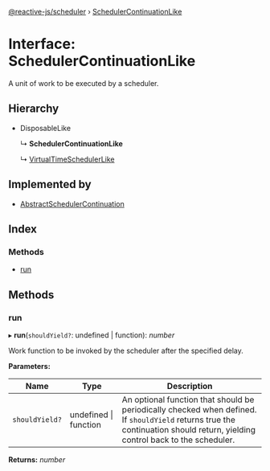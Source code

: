 [@reactive-js/scheduler](../README.md) › [SchedulerContinuationLike](schedulercontinuationlike.md)

# Interface: SchedulerContinuationLike

A unit of work to be executed by a scheduler.

## Hierarchy

* DisposableLike

  ↳ **SchedulerContinuationLike**

  ↳ [VirtualTimeSchedulerLike](virtualtimeschedulerlike.md)

## Implemented by

* [AbstractSchedulerContinuation](../classes/abstractschedulercontinuation.md)

## Index

### Methods

* [run](schedulercontinuationlike.md#run)

## Methods

###  run

▸ **run**(`shouldYield?`: undefined | function): *number*

Work function to be invoked by the scheduler after the specified delay.

**Parameters:**

Name | Type | Description |
------ | ------ | ------ |
`shouldYield?` | undefined &#124; function | An optional function that should be periodically checked when defined. If `shouldYield` returns true the continuation should return, yielding control back to the scheduler.  |

**Returns:** *number*
